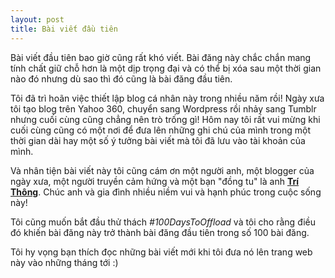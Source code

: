 ```yaml
---
layout: post
title: Bài viết đầu tiên
---
```


Bài viết đầu tiên bao giờ cũng rất khó viết. Bài đăng này chắc chắn mang tính chất giữ chỗ hơn là một dịp trọng đại và có thể bị xóa sau một thời gian nào đó nhưng dù sao thì đó cũng là bài đăng đầu tiên.

Tôi đã trì hoãn việc thiết lập blog cá nhân này trong nhiều năm rồi! Ngày xưa tôi tạo blog trên Yahoo 360, chuyển sang Wordpress rồi nhảy sang Tumblr nhưng cuối cùng cũng chẳng nên trò trống gì! Hôm nay tôi rất vui mừng khi cuối cùng cũng có một nơi để đưa lên những ghi chú của mình trong một thời gian dài hay một số ý tưởng bài viết mà tôi đã lưu vào tài khoản của mình.

Và nhân tiện bài viết này tôi cũng cám ơn một người anh, một blogger của ngày xưa, một người truyền cảm hứng và một bạn "đồng tu" là anh **[Trí Thông](https://trithong.tumblr.com/)**. Chúc anh và gia đình nhiều niềm vui và hạnh phúc trong cuộc sống này!

Tôi cũng muốn bắt đầu thử thách _#100DaysToOffload_ và tôi cho rằng điều đó khiến bài đăng này trở thành bài đăng đầu tiên trong số 100 bài đăng.

Tôi hy vọng bạn thích đọc những bài viết mới khi tôi đưa nó lên trang web này vào những tháng tới :)

